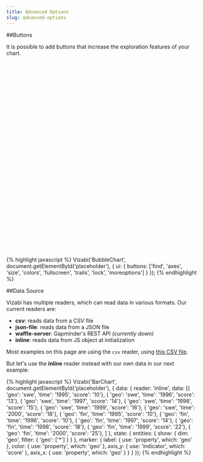 ```yaml
---
title: Advanced Options
slug: advanced-options
---
```


##Buttons

It is possible to add buttons that increase the exploration features of your chart.

<div id="advanced-placeholder" class="vizabi-placeholder" style="width: 720px; height:500px; padding-top:0;"></div>

{% highlight javascript %}
Vizabi('BubbleChart', document.getElementById('placeholder'), {
	ui: {
	    buttons: ['find', 'axes', 'size', 'colors',
	    		  'fullscreen', 'trails', 'lock', 'moreoptions']
	}
});
{% endhighlight %}

##Data Source

Vizabi has multiple readers, which can read data in various formats. Our current readers are:

- **csv**: reads data from a CSV file
- **json-file**: reads data from a JSON file
- **waffle-server**: Gapminder's REST API *(currently down)*
- **inline**: reads data from JS object at initialization

Most examples on this page are using the `csv` reader, using [this CSV file](http://static.gapminderdev.org/vizabi/waffles/en/basic-indicators.csv).

But let's use the **inline** reader instead with our own data in our next example:

<div id="advanced-placeholder2" class="vizabi-placeholder"></div>


{% highlight javascript %}
Vizabi('BarChart', document.getElementById('placeholder'), {
	data: {
		reader: 'inline',
		data: [{ 'geo': 'swe', 'time': '1995', 'score': '10'},
			   { 'geo': 'swe', 'time': '1996', 'score': '13'},
			   { 'geo': 'swe', 'time': '1997', 'score': '14'},
			   { 'geo': 'swe', 'time': '1998', 'score': '15'},
			   { 'geo': 'swe', 'time': '1999', 'score': '16'},
			   { 'geo': 'swe', 'time': '2000', 'score': '18'},
			   { 'geo': 'fin', 'time': '1995', 'score': '10'},
			   { 'geo': 'fin', 'time': '1996', 'score': '10'},
			   { 'geo': 'fin', 'time': '1997', 'score': '14'},
			   { 'geo': 'fin', 'time': '1998', 'score': '18'},
			   { 'geo': 'fin', 'time': '1999', 'score': '22'},
			   { 'geo': 'fin', 'time': '2000', 'score': '25'},
 		]
	},
	state: {
		entities: {
            show: {
                dim: 'geo',
                filter: {
                    'geo': ['*']
                }
            }
        },
        marker: {
            label: {
                use: 'property',
                which: 'geo'
            },
            color: {
                use: 'property',
                which: 'geo'
            },
            axis_y: {
                use: 'indicator',
                which: 'score'
            },
            axis_x: {
                use: 'property',
                which: 'geo'
            }
        }
	}
});
{% endhighlight %}

<script defer>

// function openAdvancedExample2() {
// 	viewOnCodepen("Inline Reader", "Vizabi('BarChart',document.getElementById('placeholder'),{data:{reader:'inline',data:[{'geo':'swe','time':'1995','score':'10'},{'geo':'swe','time':'1996','score':'13'},{'geo':'swe','time':'1997','score':'14'},{'geo':'swe','time':'1998','score':'15'},{'geo':'swe','time':'1999','score':'16'},{'geo':'swe','time':'2000','score':'18'},{'geo':'fin','time':'1995','score':'10'},{'geo':'fin','time':'1996','score':'10'},{'geo':'fin','time':'1997','score':'14'},{'geo':'fin','time':'1998','score':'18'},{'geo':'fin','time':'1999','score':'22'},{'geo':'fin','time':'2000','score':'25'},]},state:{entities:{show:{dim:'geo',filter:{'geo':['*']}}},marker:{label:{use:'property',which:'geo'},color:{use:'property',which:'geo'},axis_y:{use:'indicator',which:'score'},axis_x:{use:'property',which:'geo'}}}});");
// }

// ready(function() {

	// Vizabi('BubbleChart', document.getElementById('advanced-placeholder'), {
	// 	state: {
  //     time: {
  //       value: '1900',
  //       start: '1800',
  //       end: '2015',
  //       round: "ceil",
  //       trails: true,
  //       lockNonSelected: 0,
  //       adaptMinMaxZoom: false
  //     },
  //     entities: {
  //       dim: "geo",
  //       show: {
  //         _defs_: {
  //           "geo": ["*"],
  //           "geo.cat": ["country"]
  //         }
  //       },
  //       opacitySelectDim: .3,
  //       opacityRegular: 1,
  //       },
  //       marker: {
  //         space: ["entities", "time"],
  //         type: "geometry",
  //         label: {
  //           use: "property",
  //           which: "geo.name"
  //         },
  //         axis_y: {
  //           use: "indicator",
  //           which: "u5mr"
  //         },
  //         axis_x: {
  //           use: "indicator",
  //           which: "gdp_pc"
  //         },
  //         color: {
  //           use: "property",
  //           which: "geo.region"
  //         },
  //         size: {
  //           use: "indicator",
  //           which: "pop"
  //         }
  //       }
  //     },
  //     data: {
  //       //reader: "waffle",
  //       reader: "csv",
  //       path: "/preview/data/waffles/dont-panic-poverty.csv"
  //     },
	// 	ui: {
	// 	    buttons: ['find', 'axes', 'size', 'colors', 'fullscreen', 'trails', 'lock', 'moreoptions']
	// 	}
	// });

	Vizabi('BarChart', document.getElementById('advanced-placeholder2'), {
		data: {
			reader: 'inline',
			data: [{ 'geo': "swe", 'time': "1995", 'score': "10"},
				   { 'geo': "swe", 'time': "1996", 'score': "13"},
				   { 'geo': "swe", 'time': "1997", 'score': "14"},
				   { 'geo': "swe", 'time': "1998", 'score': "15"},
				   { 'geo': "swe", 'time': "1999", 'score': "16"},
				   { 'geo': "swe", 'time': "2000", 'score': "18"},
				   { 'geo': "fin", 'time': "1995", 'score': "10"},
				   { 'geo': "fin", 'time': "1996", 'score': "10"},
				   { 'geo': "fin", 'time': "1997", 'score': "14"},
				   { 'geo': "fin", 'time': "1998", 'score': "18"},
				   { 'geo': "fin", 'time': "1999", 'score': "22"},
				   { 'geo': "fin", 'time': "2000", 'score': "25"}
	 		]
		},
		state: {
			time: {
				value: '1995',
				start: '1998',
				end: '2000'
			},
			entities: {
	            show: {
	                dim: "geo",
	                filter: {
	                    "geo": ["*"]
	                }
	            }
	        },
	        marker: {
	            label: {
	                use: "property",
	                which: "geo"
	            },
	            color: {
	                use: "property",
	                which: "geo"
	            },
	            axis_y: {
	                use: "indicator",
	                which: "score"
	            },
	            axis_x: {
	                use: "property",
	                which: "geo"
	            }
	        }
		}
	});

// });

</script>
